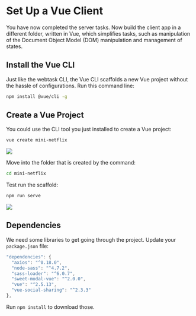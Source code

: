 # Set Up a Vue Client

You have now completed the server tasks.  Now build the client app in a different folder, written in Vue, which simplifies tasks, such as manipulation of the Document Object Model (DOM) manipulation and management of states.


## Install the Vue CLI

Just like the webtask CLI, the Vue CLI scaffolds a new Vue project without the hassle of configurations. Run this command line:

```bash
npm install @vue/cli -g
```

## Create a Vue Project

You could use the CLI tool you just installed to create a Vue project:

```bash
vue create mini-netflix
```

![](https://d2mxuefqeaa7sj.cloudfront.net/s_C4E0BB4A3CA481FA22D9AA6239D953F2B1D94D00408DB28F7AB567E3C6C4DB1A_1521569426688_Screen+Shot+2018-03-19+at+12.16.20+PM.png)


Move into the folder that is created by the command:

```bash
cd mini-netflix
```

Test run the scaffold:

```bash
npm run serve
```

![](https://d2mxuefqeaa7sj.cloudfront.net/s_C4E0BB4A3CA481FA22D9AA6239D953F2B1D94D00408DB28F7AB567E3C6C4DB1A_1521569882249_Screen+Shot+2018-03-20+at+7.17.15+PM.png)

## Dependencies

We need some libraries to get going through the project. Update your `package.json` file:

```js
"dependencies": {
  "axios": "^0.18.0",
  "node-sass": "^4.7.2",
  "sass-loader": "^6.0.7",
  "sweet-modal-vue": "^2.0.0",
  "vue": "^2.5.13",
  "vue-social-sharing": "^2.3.3"
},
```

Run `npm install` to download those.